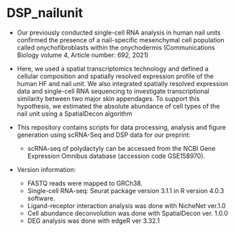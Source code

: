 # DSP_nailunit

+ Our previously conducted single-cell RNA analysis in human nail units confirmed the presence of a nail-specific mesenchymal cell population called onychofibroblasts within the onychodermis (Communications Biology volume 4, Article number: 692, 2021)

+ Here, we used a spatial transcriptomics technology and defined a cellular composition and spatially resolved expression profile of the human HF and nail unit. 
We also integrated spatially resolved expression data and single-cell RNA sequencing to investigate transcriptional similarity between two major skin appendages. 
To support this hypothesis, we estimated the absolute abundance of cell types of the nail unit using a SpatialDecon algorithm

+ This repository contains scripts for data processing, analysis and figure generation using scRNA-Seq and DSP data for our preprint:
  + scRNA-seq of polydactyly can be accessed from the NCBI Gene Expression Omnibus database (accession code GSE158970). 
   
+ Version information:  
  + FASTQ reads were mapped to GRCh38.
  + Single-cell RNA-seq: Seurat package version 3.1.1 in R version 4.0.3 software.
  + Ligand-receptor interaction analysis was done with NicheNet ver.1.0
  + Cell abundance deconvolution was done with SpatialDecon ver. 1.0.0 
  + DEG analysis was done with edgeR ver 3.32.1      
